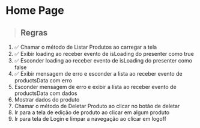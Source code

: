 # Home Page

> ## Regras

1. ✅ Chamar o método de Listar Produtos ao carregar a tela
2. ✅ Exibir loading ao receber evento de isLoading do presenter como true
3. ✅ Esconder loading ao receber evento de isLoading do presenter como false
4. ✅ Exibir mensagem de erro e esconder a lista ao receber evento de productsData com erro
5. Esconder mensagem de erro e exibir a lista ao receber evento de productsData com dados
6. Mostrar dados do produto
7. Chamar o método de Deletar Produto ao clicar no botão de deletar
8. Ir para a tela de edição de produto ao clicar em algum produto
9. Ir para tela de Login e limpar a navegação ao clicar em logoff
